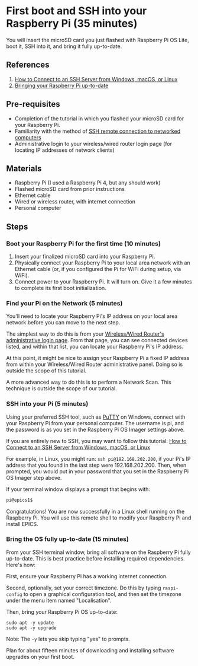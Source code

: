 # First boot and SSH into your Raspberry Pi (35 minutes)
You will insert the microSD card you just flashed with Raspberry Pi OS Lite, boot it, SSH into it, and bring it fully up-to-date.

## References
1. [How to Connect to an SSH Server from Windows, macOS, or Linux](https://www.howtogeek.com/311287/how-to-connect-to-an-ssh-server-from-windows-macos-or-linux/)
2. [Bringing your Raspberry Pi up-to-date](https://jamesjdavis.medium.com/how-to-update-raspberry-pi-just-follow-these-easy-steps-ac507cf70238)

## Pre-requisites
* Completion of the tutorial in which you flashed your microSD card for your Raspberry Pi.
* Familiarity with the method of [SSH remote connection to networked computers](https://www.startutorial.com/articles/view/ssh-basics-part-1-introduction)
* Administrative login to your wireless/wired router login page (for locating IP addresses of network clients)

## Materials
* Raspberry Pi (I used a Raspberry Pi 4, but any should work)
* Flashed microSD card from prior instructions
* Ethernet cable
* Wired or wireless router, with internet connection
* Personal computer

## Steps
### Boot your Raspberry Pi for the first time (10 minutes)
1. Insert your finalized microSD card into your Raspberry Pi.
1. Physically connect your Raspberry Pi to your local area network with an Ethernet cable (or, if you configured the Pi for WiFi during setup, via WiFi).
1. Connect power to your Raspberry Pi. It will turn on. Give it a few minutes to complete its first boot initialization.
    
### Find your Pi on the Network (5 minutes)

You'll need to locate your Raspberry Pi's IP address on your local area network before you can move to the next step.

The simplest way to do this is from your [Wireless/Wired Router's administrative login page](https://www.lifewire.com/accessing-your-router-at-home-818205). From that page, you can see connected devices listed, and within that list, you can locate your Raspberry Pi's IP address.

At this point, it might be nice to assign your Raspberry Pi a fixed IP address from within your Wireless/Wired Router administrative panel. Doing so is outside the scope of this tutorial.

A more advanced way to do this is to perform a Network Scan. This technique is outside the scope of our tutorial.

### SSH into your Pi (5 minutes)

Using your preferred SSH tool, such as [PuTTY](https://www.putty.org/) on Windows, connect with your Raspberry Pi from your personal computer. The username is pi, and the password is as you set in the Raspberry Pi OS Imager settings above.

If you are entirely new to SSH, you may want to follow this tutorial: [How to Connect to an SSH Server from Windows, macOS, or Linux](https://www.howtogeek.com/311287/how-to-connect-to-an-ssh-server-from-windows-macos-or-linux/)

For example, in Linux, you might run: `ssh pi@192.168.202.200`, if your Pi's IP address that you found in the last step were 192.168.202.200. Then, when prompted, you would put in your password that you set in the Raspberry Pi OS Imager step above.

If your terminal window displays a prompt that begins with:

```bash
pi@epics1$
```

Congratulations! You are now successfully in a Linux shell running on the Raspberry Pi. You will use this remote shell to modify your Raspberry Pi and install EPICS.

### Bring the OS fully up-to-date (15 minutes)
From your SSH terminal window, bring all software on the Raspberry Pi fully up-to-date. This is best practice before installing required dependencies. Here's how:

First, ensure your Raspberry Pi has a working internet connection.

Second, optionally, set your correct timezone. Do this by typing `raspi-config` to open a graphical configuration tool, and then set the timezone under the menu item named "Localisation".

Then, bring your Raspberry Pi OS up-to-date:

```
sudo apt -y update
sudo apt -y upgrade
```

Note: The `-y` lets you skip typing "yes" to prompts.

Plan for about fifteen minutes of downloading and installing software upgrades on your first boot.
